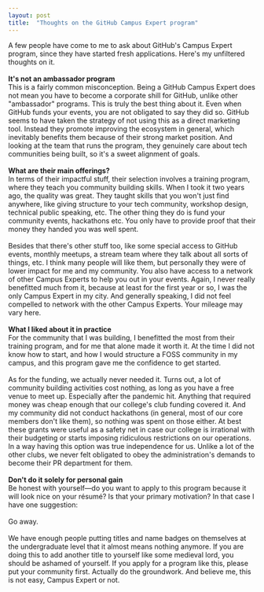 ```yaml
---
layout: post
title:  "Thoughts on the GitHub Campus Expert program"
---
```


<div dir="ltr"><div>A few people have come to me to ask about GitHub&#39;s Campus Expert program, since they have started fresh applications. Here&#39;s my unfiltered thoughts on it.</div><div><br></div><div><b>It&#39;s not an ambassador program</b></div><div>This is a fairly common misconception. Being a GitHub Campus Expert does not mean you have to become a corporate shill for GitHub, unlike other &quot;ambassador&quot; programs. This is truly the best thing about it. Even when GitHub funds your events, you are not obligated to say they did so. GitHub seems to have taken the strategy of not using this as a direct marketing tool. Instead they promote improving the ecosystem in general, which inevitably benefits them because of their strong market position. And looking at the team that runs the program, they genuinely care about tech communities being built, so it&#39;s a sweet alignment of goals.<br></div><div><br></div><div><b>What are their main offerings?</b></div><div>In terms of their impactful stuff, their selection involves a training program, where they teach you community building skills. When I took it two years ago, the quality was great. They taught skills that you won&#39;t just find anywhere, like giving structure to your tech community, workshop design, technical public speaking,  etc. The other thing they do is fund your community events, hackathons etc. You only have to provide proof that their money they handed you was well spent.</div><div><br></div><div>Besides that there&#39;s other stuff too, like some special access to GitHub events, monthly meetups, a stream team where they talk about all sorts of things, etc. I think many people will like them, but personally they were of lower impact for me and my community. You also have access to a network of other Campus Experts to help you out in your events. Again, I never really benefitted much from it, because at least for the first year or so, I was the only Campus Expert in my city. And generally speaking, I did not feel compelled to network with the other Campus Experts. Your mileage may vary here.<br></div><div><br></div><div><b>What I liked about it in practice</b></div><div>For the community that I was building, I benefitted the most from their training program, and for me that alone made it worth it. At the time I did not know how to start, and how I would structure a FOSS community in my campus, and this program gave me the confidence to get started.</div><div><br></div><div>As for the funding, we actually never needed it. Turns out, a lot of community building activities cost nothing, as long as you have a free venue to meet up. Especially after the pandemic hit. Anything that required money was cheap enough that our college&#39;s club funding covered it. And my community did not conduct hackathons (in general, most of our core members don&#39;t like them), so nothing was spent on those either. At best these grants were useful as a safety net in case our college is irrational with their budgeting or starts imposing ridiculous restrictions on our operations. In a way having this option was true independence for us. Unlike a lot of the other clubs, we never felt obligated to obey the administration&#39;s demands to become their PR department for them.</div><div><br></div><div><b>Don&#39;t do it solely for personal gain</b></div><div>Be honest with yourself—do you want to apply to this program because it will look nice on your résumé? Is that your primary motivation? In that case I have one suggestion:</div><div><br></div><div>Go away. <br></div><div><br></div><div>We have enough people putting titles and name badges on themselves at the undergraduate level that it almost means nothing anymore. If you are doing this to add another title to yourself like some medieval lord, you should be ashamed of yourself. If you apply for a program like this, please put your community first. Actually do the groundwork. And believe me, this is not easy, Campus Expert or not.<br></div></div>
